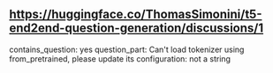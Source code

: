 ## https://huggingface.co/ThomasSimonini/t5-end2end-question-generation/discussions/1

contains_question: yes
question_part: Can't load tokenizer using from_pretrained, please update its configuration: not a string